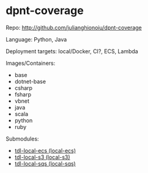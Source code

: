 # dpnt-coverage

Repo: http://github.com/julianghionoiu/dpnt-coverage

Language: Python, Java

Deployment targets: local/Docker, CI?, ECS, Lambda

Images/Containers:

- base
- dotnet-base
- csharp
- fsharp
- vbnet
- java
- scala
- python
- ruby

Submodules:

- [tdl-local-ecs (local-ecs)](tdl-local-ecs.md)
- [tdl-local-s3 (local-s3)](tdl-local-s3.md)
- [tdl-local-sqs (local-sqs)](tdl-local-sqs.md)